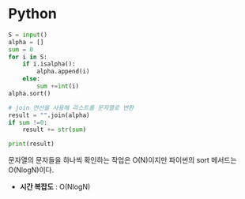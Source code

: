 # Python 
```python
S = input()
alpha = []
sum = 0
for i in S:
    if i.isalpha():
        alpha.append(i)
    else:
        sum +=int(i)
alpha.sort()

# join 연산을 사용해 리스트를 문자열로 변환
result = "".join(alpha)
if sum !=0:
    result += str(sum)

print(result)

```

문자열의 문자들을 하나씩 확인하는 작업은 O(N)이지만 파이썬의 sort 메서드는 O(NlogN)이다.

* **시간 복잡도** : O(NlogN)